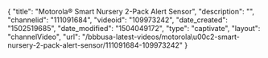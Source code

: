 {
    "title": "Motorola&reg; Smart Nursery 2-Pack Alert Sensor",
    "description": "",
    "channelid": "111091684",
    "videoid": "109973242",
    "date_created": "1502519685",
    "date_modified": "1504049172",
    "type": "captivate",
    "layout": "channelVideo",
    "url": "\/bbbusa-latest-videos\/motorola\u00c2-smart-nursery-2-pack-alert-sensor\/111091684-109973242"
}